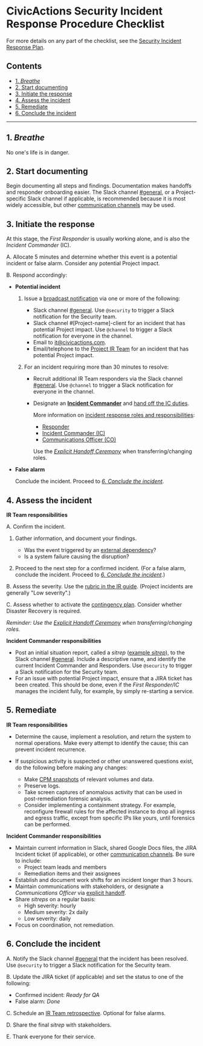 # CivicActions Security Incident Response Procedure Checklist

For more details on any part of the checklist, see the [Security Incident Response Plan](incident-response-plan.md).

## Contents

<!--TOC-->

- [1. _Breathe_](#1-_breathe_)
- [2. Start documenting](#2-start-documenting)
- [3. Initiate the response](#3-initiate-the-response)
- [4. Assess the incident](#4-assess-the-incident)
- [5. Remediate](#5-remediate)
- [6. Conclude the incident](#6-conclude-the-incident)

<!--TOC-->

---

## 1. _Breathe_

No one's life is in danger.

## 2. Start documenting

Begin documenting all steps and findings. Documentation makes handoffs and responder onboarding easier. The Slack channel [#general](https://civicactions.slack.com/messages/general/), or a Project-specific Slack channel if applicable, is recommended because it is most widely accessible, but other [communication channels](incident-response-plan.md#communication-channels) may be used.

## 3. Initiate the response

At this stage, the _First Responder_ is usually working alone, and is also the _Incident Commander_ (IC).

A. Allocate 5 minutes and determine whether this event is a potential incident or false alarm. Consider any potential Project impact.

B. Respond accordingly:

- **Potential incident**

  1. Issue a [broadcast notification](incident-response-plan.md#communications-during-the-initiate-phase) via one or more of the following:

     - Slack channel [#general](https://civicactions.slack.com/messages/general/). Use `@security` to trigger a Slack notification for the Security team.
     - Slack channel #[Project-name]-client for an incident that has potential Project impact. Use `@channel` to trigger a Slack notification for everyone in the channel.
     - Email to [it@civicactions.com](mailto:it@civicactions.com).
     - Email/telephone to the [Project IR Team](https://drive.google.com/open?id=1P9TePYm2Gkly8EjxCzA2EmlTjUIBypE7-CbCZrRN1EA) for an incident that has potential Project impact.

  2. For an incident requiring more than 30 minutes to resolve:

     - Recruit additional IR Team responders via the Slack channel [#general](https://civicactions.slack.com/messages/general/). Use `@channel` to trigger a Slack notification for everyone in the channel.
     - Designate an [**Incident Commander**](incident-response-plan.md#incident-commander) and [hand off the IC duties](incident-response-plan.md#explicit-handoff-ceremony).

       More information on [incident response roles and responsibilities](incident-response-plan.md#roles-and-responsibilities):

       - [Responder](incident-response-plan.md#responder)
       - [Incident Commander (IC)](incident-response-plan.md#incident-commander)
       - [Communications Officer (CO)](incident-response-plan.md#communications-officer)

       Use the [_Explicit Handoff Ceremony_](incident-response-plan.md#explicit-handoff-ceremony) when transferring/changing roles.

- **False alarm**

  Conclude the incident. Proceed to [_6. Conclude the incident_](#conclude-the-incident).

## 4. Assess the incident

**IR Team responsibilities**

A. Confirm the incident.

1. Gather information, and document your findings.

   - Was the event triggered by an [external dependency](contingency-plan.md#external-dependencies)?
   - Is a system failure causing the disruption?

2. Proceed to the next step for a confirmed incident. (For a false alarm, conclude the incident. Proceed to [_6. Conclude the incident_](#conclude-the-incident).)

B. Assess the severity. Use the [rubric in the IR guide](incident-response-plan.md#incident-severities). (Project incidents are generally "Low severity".)

C. Assess whether to activate the [contingency plan](contingency-plan.md). Consider whether Disaster Recovery is required.

_Reminder: Use the [Explicit Handoff Ceremony](#explicit-handoff-ceremony) when transferring/changing roles._

**Incident Commander responsibilities**

- Post an initial situation report, called a _sitrep_ ([example _sitrep_](incident-response-plan.md#assess)), to the Slack channel [#general](https://civicactions.slack.com/messages/general/). Include a descriptive name, and identify the current Incident Commander and Responders. Use `@security` to trigger a Slack notification for the Security team.
- For an issue with potential Project impact, ensure that a JIRA ticket has been created. This should be done, even if the _First Responder/IC_ manages the incident fully, for example, by simply re-starting a service.

## 5. Remediate

**IR Team responsibilities**

- Determine the cause, implement a resolution, and return the system to normal operations. Make every attempt to identify the cause; this can prevent incident recurrence.

- If suspicious activity is suspected or other unanswered questions exist, do the following before making any changes:

  - Make [CPM snapshots](https://cpm.project.com/) of relevant volumes and data.
  - Preserve logs.
  - Take screen captures of anomalous activity that can be used in post-remediation forensic analysis.
  - Consider implementing a containment strategy. For example, reconfigure firewall rules for the affected instance to drop all ingress and egress traffic, except from specific IPs like yours, until forensics can be performed.

**Incident Commander responsibilities**

- Maintain current information in Slack, shared Google Docs files, the JIRA Incident ticket (if applicable), or other [communication channels](incident-response-plan.md#communication-channels). Be sure to include:
  - Project team leads and members
  - Remediation items and their assignees
- Establish and document work shifts for an incident longer than 3 hours.
- Maintain communications with stakeholders, or designate a _Communications Officer_ via [explicit handoff](incident-response-plan.md#explicit-handoff-ceremony).
- Share _sitreps_ on a regular basis:
  - High severity: hourly
  - Medium severity: 2x daily
  - Low severity: daily
- Focus on coordination, not remediation.

## 6. Conclude the incident

A. Notify the Slack channel [#general](https://civicactions.slack.com/messages/general/) that the incident has been resolved. Use `@security` to trigger a Slack notification for the Security team.

B. Update the JIRA ticket (if applicable) and set the status to one of the following:

- Confirmed incident: _Ready for QA_
- False alarm: _Done_

C. Schedule an [IR Team retrospective](incident-response-plan.md#have-a-team-retrospective). Optional for false alarms.

D. Share the final _sitrep_ with stakeholders.

E. Thank everyone for their service.
